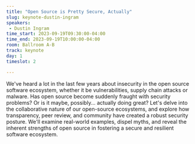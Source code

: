 ```yaml
---
title: "Open Source is Pretty Secure, Actually"
slug: keynote-dustin-ingram
speakers:
 - Dustin Ingram
time_start: 2023-09-19T09:30:00-04:00
time_end: 2023-09-19T10:00:00-04:00
room: Ballroom A-B
track: keynote
day: 1
timeslot: 2

---
```


We've heard a lot in the last few years about insecurity in the open source software ecosystem, whether it be vulnerabilities, supply chain attacks or malware. Has open source become suddenly fraught with security problems? Or is it maybe, possibly... actually doing great? Let's delve into the collaborative nature of our open-source ecosystems, and explore how transparency, peer review, and community have created a robust security posture. We'll examine real-world examples, dispel myths, and reveal the inherent strengths of open source in fostering a secure and resilient software ecosystem.
